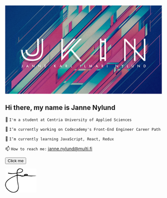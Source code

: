 ![WELCOME](https://github.com/janne-nylund/janne-nylund/blob/main/github.jpg "Janne Nylund")


Hi there, my name is Janne Nylund
------
<!--
**janne-nylund/janne-nylund** is a ✨ _special_ ✨ repository because its `README.md` (this file) appears on your GitHub profile.

Here are some ideas to get you started:
-->
🏫  `I'm a student at Centria University of Applied Sciences`

🔨  `I’m currently working on Codecademy's Front-End Engineer Career Path`

🚀  `I’m currently learning JavaScript, React, Redux`

📫  `How to reach me:`  [janne.nylund@multi.fi](mailto:janne.nylund@multi.fi)

<button name="button" onclick="http://www.google.com">Click me</button>

<img src="name.png" width="100" /> 
